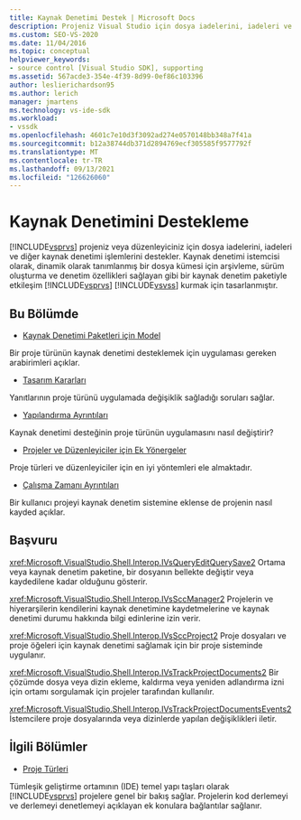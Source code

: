 ```yaml
---
title: Kaynak Denetimi Destek | Microsoft Docs
description: Projeniz Visual Studio için dosya iadelerini, iadeleri ve diğer kaynak denetimi işlemlerini nasıl desteklediğini öğrenin.
ms.custom: SEO-VS-2020
ms.date: 11/04/2016
ms.topic: conceptual
helpviewer_keywords:
- source control [Visual Studio SDK], supporting
ms.assetid: 567acde3-354e-4f39-8d99-0ef86c103396
author: leslierichardson95
ms.author: lerich
manager: jmartens
ms.technology: vs-ide-sdk
ms.workload:
- vssdk
ms.openlocfilehash: 4601c7e10d3f3092ad274e0570148bb348a7f41a
ms.sourcegitcommit: b12a38744db371d2894769ecf305585f9577792f
ms.translationtype: MT
ms.contentlocale: tr-TR
ms.lasthandoff: 09/13/2021
ms.locfileid: "126626060"
---
```

# <a name="supporting-source-control"></a>Kaynak Denetimini Destekleme
[!INCLUDE[vsprvs](../../code-quality/includes/vsprvs_md.md)] projeniz veya düzenleyiciniz için dosya iadelerini, iadeleri ve diğer kaynak denetimi işlemlerini destekler. Kaynak denetimi istemcisi olarak, dinamik olarak tanımlanmış bir dosya kümesi için arşivleme, sürüm oluşturma ve denetim özellikleri sağlayan gibi bir kaynak denetim paketiyle etkileşim [!INCLUDE[vsprvs](../../code-quality/includes/vsprvs_md.md)] [!INCLUDE[vsvss](../../extensibility/includes/vsvss_md.md)] kurmak için tasarlanmıştır.

## <a name="in-this-section"></a>Bu Bölümde
- [Kaynak Denetimi Paketleri için Model](../../extensibility/internals/model-for-source-control-packages.md)

 Bir proje türünün kaynak denetimi desteklemek için uygulaması gereken arabirimleri açıklar.

- [Tasarım Kararları](../../extensibility/internals/source-control-design-decisions.md)

 Yanıtlarının proje türünü uygulamada değişiklik sağladığı soruları sağlar.

- [Yapılandırma Ayrıntıları](../../extensibility/internals/source-control-configuration-details.md)

 Kaynak denetimi desteğinin proje türünün uygulamasını nasıl değiştirir?

- [Projeler ve Düzenleyiciler için Ek Yönergeler](../../extensibility/internals/additional-source-control-guidelines-for-projects-and-editors.md)

 Proje türleri ve düzenleyiciler için en iyi yöntemleri ele almaktadır.

- [Çalışma Zamanı Ayrıntıları](../../extensibility/internals/source-control-runtime-details.md)

 Bir kullanıcı projeyi kaynak denetim sistemine eklense de projenin nasıl kayded açıklar.

## <a name="reference"></a>Başvuru
 <xref:Microsoft.VisualStudio.Shell.Interop.IVsQueryEditQuerySave2> Ortama veya kaynak denetim paketine, bir dosyanın bellekte değiştir veya kaydedilene kadar olduğunu gösterir.

 <xref:Microsoft.VisualStudio.Shell.Interop.IVsSccManager2> Projelerin ve hiyerarşilerin kendilerini kaynak denetimine kaydetmelerine ve kaynak denetimi durumu hakkında bilgi edinlerine izin verir.

 <xref:Microsoft.VisualStudio.Shell.Interop.IVsSccProject2> Proje dosyaları ve proje öğeleri için kaynak denetimi sağlamak için bir proje sisteminde uygulanır.

 <xref:Microsoft.VisualStudio.Shell.Interop.IVsTrackProjectDocuments2> Bir çözümde dosya veya dizin ekleme, kaldırma veya yeniden adlandırma izni için ortamı sorgulamak için projeler tarafından kullanılır.

 <xref:Microsoft.VisualStudio.Shell.Interop.IVsTrackProjectDocumentsEvents2> İstemcilere proje dosyalarında veya dizinlerde yapılan değişiklikleri iletir.

## <a name="related-sections"></a>İlgili Bölümler
- [Proje Türleri](../../extensibility/internals/project-types.md)

 Tümleşik geliştirme ortamının (IDE) temel yapı taşları olarak [!INCLUDE[vsprvs](../../code-quality/includes/vsprvs_md.md)] projelere genel bir bakış sağlar. Projelerin kod derlemeyi ve derlemeyi denetlemeyi açıklayan ek konulara bağlantılar sağlanır.

